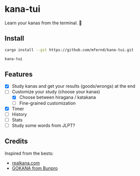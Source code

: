 # kana-tui

Learn your kanas from the terminal. 🗿

## Install

```sh
cargo install --git https://github.com/mfernd/kana-tui.git

kana-tui
```

## Features

- [x] Study kanas and get your results (goods/wrongs) at the end
- [ ] Customize your study (choose your kanas)
  - [x] Choose between hiragana / katakana
  - [ ] Fine-grained customization
- [x] Timer
- [ ] History
- [ ] Stats
- [ ] Study some words from JLPT?

## Credits

Inspired from the bests:

- [realkana.com](https://realkana.com/)
- [GOKANA from Bunpro](https://arcade.bunpro.jp/gokana/)
